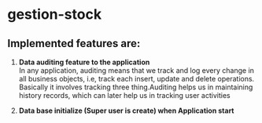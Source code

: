 # gestion-stock
Implemented features are:
-
1. **Data auditing feature to the application**  
In any application, auditing means that we track and log every change in all business objects, i.e, track each insert, update and delete operations.
Basically it involves tracking three thing.Auditing helps us in maintaining history records, which can later help us in tracking user activities

2. **Data base initialize (Super user is create) when Application start**  
